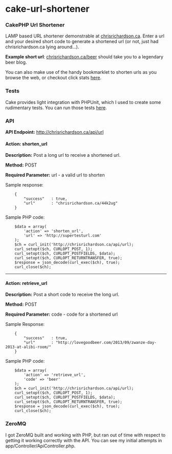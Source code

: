 cake-url-shortener
==================

### CakePHP Url Shortener

LAMP based URL shortener demonstrable at [chrisrichardson.ca](http://chrisrichardson.ca).  Enter a url and your desired short code to generate a shortened url (or not, just had chrisrichardson.ca lying around...).

<strong>Example short url</strong>: [chrisrichardson.ca/beer](http://chrisrichardson.ca/beer) should take you to a legendary beer blog.

You can also make use of the handy bookmarklet to shorten urls as you browse the web, or checkout click stats [here](http://chrisrichardson.ca/stats).

### Tests

Cake provides light integration with PHPUnit, which I used to create some rudimentary tests.  You can run those tests [here](http://chrisrichardson.ca/test.php).

### API

<strong>API Endpoint:</strong> http://chrisrichardson.ca/api/url  

#### Action: shorten_url  

<strong>Description:</strong> Post a long url to receive a shortened url.  

<strong>Method:</strong> POST  

<strong>Required Parameter:</strong> url - a valid url to shorten  


Sample response:

```
	{
		"success"	: true,
		"url"		: "chrisrichardson.ca/44k2ug"
	}
```

Sample PHP code:

```
	$data = array(
		'action' => 'shorten_url',
		'url' => 'http://supertesturl.com'
	);
	$ch = curl_init('http://chrisrichardson.ca/api/url);
	curl_setopt($ch, CURLOPT_POST, 1);
	curl_setopt($ch, CURLOPT_POSTFIELDS, $data);
	curl_setopt($ch, CURLOPT_RETURNTRANSFER, true);
	$response = json_decode(curl_exec($ch), true);
	curl_close($ch);
```

---

#### Action: retrieve_url  

<strong>Description:</strong> Post a short code to receive the long url.  

<strong>Method:</strong> POST  

<strong>Required Parameter:</strong> code - code for a shortened url  


Sample Response:

```
	{
		"success"	: true,
		"url"		: "http://lovegoodbeer.com/2013/09/zwanze-day-2013-at-alibi-room/"
	}
```

Sample PHP code:

```
	$data = array(
		'action' => 'retrieve_url',
		'code' => 'beer'
	);
	$ch = curl_init('http://chrisrichardson.ca/api/url);
	curl_setopt($ch, CURLOPT_POST, 1);
	curl_setopt($ch, CURLOPT_POSTFIELDS, $data);
	curl_setopt($ch, CURLOPT_RETURNTRANSFER, true);
	$response = json_decode(curl_exec($ch), true);
	curl_close($ch);
```

### ZeroMQ

I got ZeroMQ built and working with PHP, but ran out of time with respect to getting it working correctly with the API.  You can see my initial attempts in app/Controller/ApiController.php.